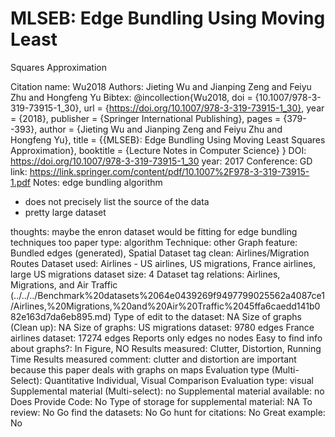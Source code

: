 # MLSEB: Edge Bundling Using Moving Least
Squares Approximation

Citation name: Wu2018
Authors: Jieting Wu and Jianping Zeng and Feiyu Zhu and Hongfeng Yu
Bibtex: @incollection{Wu2018,
doi = {10.1007/978-3-319-73915-1_30},
url = {https://doi.org/10.1007/978-3-319-73915-1_30},
year = {2018},
publisher = {Springer International Publishing},
pages = {379--393},
author = {Jieting Wu and Jianping Zeng and Feiyu Zhu and Hongfeng Yu},
title = {{MLSEB}: Edge Bundling Using Moving Least Squares Approximation},
booktitle = {Lecture Notes in Computer Science}
}
DOI: https://doi.org/10.1007/978-3-319-73915-1_30
year: 2017
Conference: GD
link: https://link.springer.com/content/pdf/10.1007%2F978-3-319-73915-1.pdf
Notes: edge bundling algorithm
- does not precisely list the source of the data 
- pretty large dataset 

thoughts: maybe the enron dataset would be fitting for edge bundling techniques too
paper type: algorithm
Technique: other
Graph feature: Bundled edges (generated), Spatial
Dataset tag clean: Airlines/Migration Routes
Dataset used: Airlines - US airlines, US migrations, France airlines, large US migrations
dataset size: 4
Dataset tag relations: Airlines, Migrations, and Air Traffic (../../../Benchmark%20datasets%2064e0439269f9497799025562a4087ce1/Airlines,%20Migrations,%20and%20Air%20Traffic%2045ffa6caedd141b082e163d7da6eb895.md)
Type of edit to the dataset: NA
Size of graphs (Clean up): NA
Size of graphs: US migrations dataset: 9780 edges 
France airlines dataset: 17274 edges
Reports only edges no nodes
Easy to find info about graphs?: In Figure, NO
Results measured: Clutter, Distortion, Running Time
Results measured comment: clutter and distortion are important because this paper deals with graphs on maps
Evaluation type (Multi-Select): Quantitative Individual, Visual Comparison
Evaluation type: visual
Supplemental material (Multi-select): no
Supplemental material available: no
Does Provide Code: No
Type of storage for supplemental material: NA
To review: No
Go find the datasets: No
Go hunt for citations: No
Great example: No